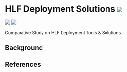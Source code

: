 # HLF Deployment Solutions ![](https://img.shields.io/badge/Live-darkgreen) 
![](https://img.shields.io/badge/Focus-Study-purple) ![](https://img.shields.io/badge/Focus-Hyperledger_Fabric-purple) 

Comparative Study on HLF Deployment Tools & Solutions. 

## Background

## References


